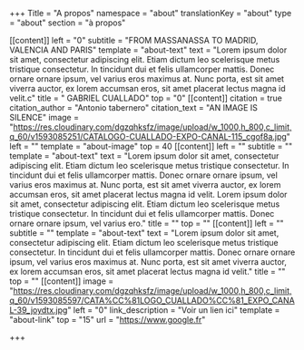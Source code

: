 +++
Title = "A propos"
namespace = "about"
translationKey = "about"
type = "about"
section = "à propos"

[[content]]
left = "0"
subtitle = "FROM MASSANASSA TO MADRID, VALENCIA AND PARIS"
template = "about-text"
text = "Lorem ipsum dolor sit amet, consectetur adipiscing elit. Etiam dictum leo scelerisque metus tristique consectetur. In tincidunt dui et felis ullamcorper mattis. Donec ornare ornare ipsum, vel varius eros maximus at. Nunc porta, est sit amet viverra auctor, ex lorem accumsan eros, sit amet placerat lectus magna id velit.c"
title = " GABRIEL CUALLADO"
top = "0"
[[content]]
citation = true
citation_author = "Antonio tabernero"
citation_text = "AN IMAGE IS SILENCE"
image = "https://res.cloudinary.com/dgzqhksfz/image/upload/w_1000,h_800,c_limit,q_60/v1593085251/CATALOGO-CUALLADO-EXPO-CANAL-115_cgof8a.jpg"
left = ""
template = "about-image"
top = 40
[[content]]
left = ""
subtitle = ""
template = "about-text"
text = "Lorem ipsum dolor sit amet, consectetur adipiscing elit. Etiam dictum leo scelerisque metus tristique consectetur. In tincidunt dui et felis ullamcorper mattis. Donec ornare ornare ipsum, vel varius eros maximus at. Nunc porta, est sit amet viverra auctor, ex lorem accumsan eros, sit amet placerat lectus magna id velit. Lorem ipsum dolor sit amet, consectetur adipiscing elit. Etiam dictum leo scelerisque metus tristique consectetur. In tincidunt dui et felis ullamcorper mattis. Donec ornare ornare ipsum, vel varius ero."
title = ""
top = ""
[[content]]
left = ""
subtitle = ""
template = "about-text"
text = "Lorem ipsum dolor sit amet, consectetur adipiscing elit. Etiam dictum leo scelerisque metus tristique consectetur. In tincidunt dui et felis ullamcorper mattis. Donec ornare ornare ipsum, vel varius eros maximus at. Nunc porta, est sit amet viverra auctor, ex lorem accumsan eros, sit amet placerat lectus magna id velit."
title = ""
top = ""
[[content]]
image = "https://res.cloudinary.com/dgzqhksfz/image/upload/w_1000,h_800,c_limit,q_60/v1593085597/CATA%CC%81LOGO_CUALLADO%CC%81_EXPO_CANAL-39_joydtx.jpg"
left = "0"
link_description = "Voir un lien ici"
template = "about-link"
top = "15"
url = "https://www.google.fr"

+++
